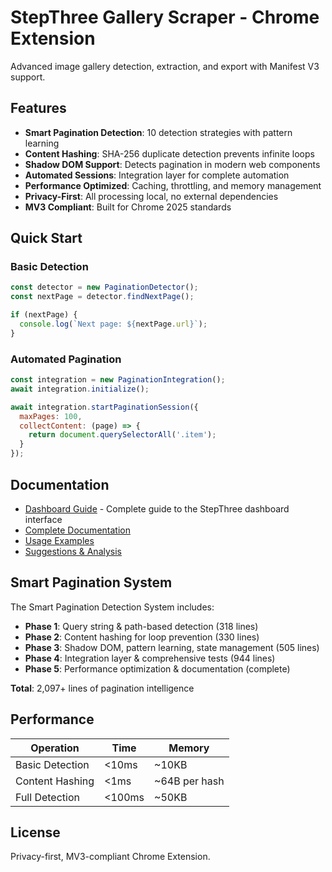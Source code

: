 # StepThree Gallery Scraper - Chrome Extension

Advanced image gallery detection, extraction, and export with Manifest V3 support.

## Features

- **Smart Pagination Detection**: 10 detection strategies with pattern learning
- **Content Hashing**: SHA-256 duplicate detection prevents infinite loops
- **Shadow DOM Support**: Detects pagination in modern web components
- **Automated Sessions**: Integration layer for complete automation
- **Performance Optimized**: Caching, throttling, and memory management
- **Privacy-First**: All processing local, no external dependencies
- **MV3 Compliant**: Built for Chrome 2025 standards

## Quick Start

### Basic Detection

```javascript
const detector = new PaginationDetector();
const nextPage = detector.findNextPage();

if (nextPage) {
  console.log(`Next page: ${nextPage.url}`);
}
```

### Automated Pagination

```javascript
const integration = new PaginationIntegration();
await integration.initialize();

await integration.startPaginationSession({
  maxPages: 100,
  collectContent: (page) => {
    return document.querySelectorAll('.item');
  }
});
```

## Documentation

- [Dashboard Guide](docs/DASHBOARD_GUIDE.md) - Complete guide to the StepThree dashboard interface
- [Complete Documentation](docs/PAGINATION_DOCUMENTATION.md)
- [Usage Examples](docs/USAGE_EXAMPLES.md)
- [Suggestions & Analysis](suggestions.md)

## Smart Pagination System

The Smart Pagination Detection System includes:

- **Phase 1**: Query string & path-based detection (318 lines)
- **Phase 2**: Content hashing for loop prevention (330 lines)
- **Phase 3**: Shadow DOM, pattern learning, state management (505 lines)
- **Phase 4**: Integration layer & comprehensive tests (944 lines)
- **Phase 5**: Performance optimization & documentation (complete)

**Total**: 2,097+ lines of pagination intelligence

## Performance

| Operation | Time | Memory |
|-----------|------|--------|
| Basic Detection | <10ms | ~10KB |
| Content Hashing | <1ms | ~64B per hash |
| Full Detection | <100ms | ~50KB |

## License

Privacy-first, MV3-compliant Chrome Extension.
